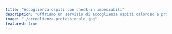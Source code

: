 ```yaml
---
title: "Accoglienza ospiti con check-in impeccabili"
description: "Offriamo un servizio di accoglienza ospiti caloroso e professionale, gestendo check-in e check-out con efficienza per un'esperienza indimenticabile fin dal primo momento."
image: "./accoglienza-professionale.jpg"
featured: true
---
```

